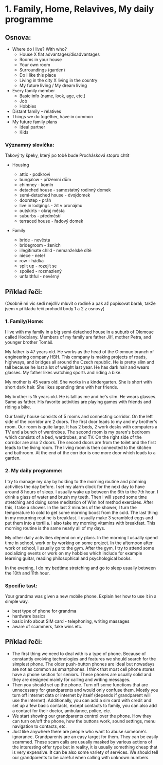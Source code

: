 # 1. Family, Home, Relavives, My daily programme

## Osnova:

* Where do I live? With who? 
  * House X flat advantages/disadvantages
  * Rooms in your house
  * Your own room
  * Surroundings (garden)
  * Do I like this place
  * Living in the city X living in the country
  * My future living / My dream living
* Every family member
  * Basic info (name, look, age, etc.)
  * Job
  * Hobbies 
* Distant family – relatives
* Things we do together, have in common  
* My future family plans
  * Ideal partner
  * Kids


### Významný slovíčka: 
Takový ty špeky, který po tobě bude Prochásková stopro chtít

* Housing
  * attic - podkroví
  * bungalow - přízemní dům
  * chimney - komín
  * detached house - samostatný rodinný domek  
  * semi-detached house - dvojdomek 
  * doorstep - práh
  * live in lodgings - žít v pronájmu
  * outskirts - okraj města
  * suburbs - předměstí
  * terraced house - řadový domek 

* Family
  * bride - nevěsta
  * bridegroom - ženich
  * illegitimate child - nemanželské dítě
  * niece - neteř
  * row - hádka
  * split up - rozejít se
  * spoiled - rozmazlený 
  * unfaithful - nevěrný

## Příklad řeči:

(Osobně mi víc sedí nejdřív mluvit o rodině a pak až popisovat barák, takže jsem v příkladu řeči prohodil body 1 a 2 z osnovy)

### 1. Family/Home: 
I live with my family in a big semi-detached house in a suburb of Olomouc called Hodolany. 
Members of my family are father Jiří, mother Petra, and younger brother Tomáš. 

My father is 47 years old. He works as the head of the Olomouc branch of engineering company HBH. This company is making projects of roads, highways, and bridges all around the Czech republic. 
He is pretty slim and tall because he lost a lot of weight last year. He has dark hair and wears glasses. My father likes watching sports and riding a bike. 
  
My mother is 45 years old. She works in a kindergarten. She is short with short dark hair. She likes spending time with her friends. 

My brother is 15 years old. He is tall as me and he's slim. He wears glasses. Same as father. His favorite activities are playing games with friends and riding a bike.  

Our family house consists of 5 rooms and connecting corridor. On the left side of the corridor are 2 doors. The first door leads to my and my brother's room. Our room is quite large. It has 
2 beds, 2 work desks with computers a TV and a bunch of wardrobes. 
The second room is my paren's bedroom which consists of a bed, wardrobes, and TV. 
On the right side of the corridor are also 2 doors. The second doors are from the toilet and the first leads to the living room. The living room is then connected to the kitchen and bathroom.
At the end of the corridor is one more door which leads to a garden.

### 2. My daily programme:
I try to manage my day by holding to the morning routine and planning activities the day before. I set my alarm clock for the next day to have around 8 hours of sleep. I usually wake up between the 6th to the 7th hour. I drink a glass of water and brush my teeth. Then I will spend some time stretching and doing some meditation of Wim hof method exercises. After this, I take a shower. In the last 2 minutes of the shower, I turn the temperature to cold to get some morning boost from the cold. The last thing in my mourning routine is breakfast. I usually make 3 scrambled eggs and put them into a tortilla. I also take my morning vitamins with breakfast. This morning routine is the same nearly all of my days. 

My other daily activities depend on my plans. In the morning I usually spend time in school, work or by working on some project. 
In the afternoon after work or school, I usually go to the gym. After the gym, I try to attend some socializing events or work on my hobbies which include for example learning guitar, reading philosophical and psychological books. 

In the evening, I do my bedtime stretching and go to sleep usually between the 10th and 11th hour. 

### Specific tast:
Your grandma was given a new mobile phone. Explain her how to use it in a simple way.

* best type of phone for grandma
* hardware basics
* basic info about SIM card - telephoning, writing massages
* aware of scammers, fake wins etc.

## Příklad řeči:     
* The first thing we need to deal with is a type of phone. Because of constantly evolving technologies and features we should search for the simplest phone. The older push-button phones are ideal but nowadays are not as common as smartphones. I think that most cell phone stores have a phone section for seniors. These phones are usually solid and they are designed mainly for calling and writing messages.
* Then you should set up the phone. Turn off some functions that are unnecessary for grandparents and would only confuse them. Mostly you turn off internet data or internet by itself (depends if grandparent will use the internet). Additionally, you can add a sim card with credit and set up a few basic contacts, except contacts to family, you can also add a contact for their doctor, ambulance, police, etc.
* We start showing our grandparents control over the phone. How they can turn on/off the phone, how the buttons work, sound settings, menu navigation to contacts, etc.
* Just like anywhere there are people who want to abuse someone's ignorance. Grandparents are an easy target for them. They can be easily scammed. These scam calls are usually masked by various actions of the interesting offer type but in reality, it is usually something cheap that is very expensive. It can be also some variety of services. We should tell our grandparents to be careful when calling with unknown numbers